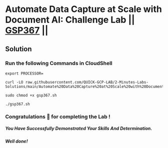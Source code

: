 # Automate Data Capture at Scale with Document AI: Challenge Lab || [GSP367](https://www.cloudskillsboost.google/focuses/34185?parent=catalog) ||

## Solution

### Run the following Commands in CloudShell

```
export PROCESSOR=
```
```
curl -LO raw.githubusercontent.com/QUICK-GCP-LAB/2-Minutes-Labs-Solutions/main/Automate%20Data%20Capture%20at%20Scale%20with%20Document%20AI%20Challenge%20Lab/gsp367.sh

sudo chmod +x gsp367.sh

./gsp367.sh
```

### Congratulations 🎉 for completing the Lab !

##### *You Have Successfully Demonstrated Your Skills And Determination.*

#### *Well done!*

